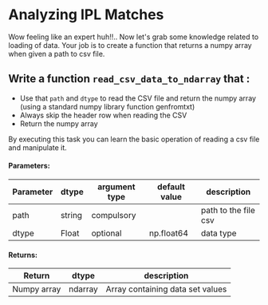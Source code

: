 # Analyzing IPL Matches


Wow feeling like an expert huh!!..
Now let's grab some knowledge related to loading of data.
Your job is to create a function that returns a numpy array when given a path to csv file.


## Write a function `read_csv_data_to_ndarray` that :
- Use that `path` and `dtype` to read the CSV file and return the numpy array (using a standard numpy library function genfromtxt)
- Always skip the header row when reading the CSV
- Return the numpy array

By executing this task you can learn the basic operation of reading a csv file and manipulate it.


#### Parameters:

| Parameter | dtype | argument type | default value | description |
| --- | --- | --- | --- | --- |
| path | string | compulsory |  | path to the file csv |
| dtype | Float | optional | np.float64 | data type |

#### Returns:

| Return | dtype | description |
| --- | --- | --- |
| Numpy array | ndarray | Array containing data set values |
